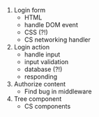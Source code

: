 1. Login form
   - HTML
   - handle DOM event
   - CSS (?!)
   - CS networking handler
2. Login action
   - handle input
   - input validation
   - database (?!)
   - responding
3. Authorize content
   - Find bug in middleware
4. Tree component
   - CS components 
